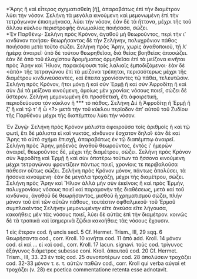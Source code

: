 *Ἄρης ἢ καὶ εἷτερος σχηματισθείη [ἢ], ἀπαραβάτως ἐπὶ τὴν διαμέτρον λύει τὴν νόσον. Σελήνη τὰ μεγάλα κινούμενη καὶ μεμονωμένη ἐπὶ τὴν τετράγωνον ἐπισημήνασα, λύει τὴν νόσον, ἐὰν δὲ τὰ ἥττονα, μέχρι τῆς τοῦ ἄλλου κύκλου περιστροφῆς ἀνωμαλίας ποιήσασα, σώζει.  
*Ἐν Παρθένῳ· Σελήνη πρὸς Κρόνον, ἀγαθοῦ μὴ θεωροῦντος, περὶ τὴν ι’ κινδύνον ποιήσει· θεωρήσαντος δὲ τὴν Σελήνην, πολυχρόνιον πάθος ποιήσασα μετὰ τοῦτο σώζει. Σελήνη πρὸς Ἄρην, χωρίς ἀγαθοποιοῦ, τῇ λ’ ἡμέρᾳ ἀναιρεῖ· ὑπὸ δὲ τούτου θεωρηθεῖσα, διὰ θείας βοηθείας ἀποσώζει. ἐὰν δὲ ἀπὸ τοῦ ἐλαχίστου δρομήματος ὁρμηθεῖσα ἐπὶ τὰ μείζονα κινῆται πρὸς Ἄρην καὶ Ἥλιον, παρακόψουσι ταῖς λαλιαῖς ἐμποδιζόμενοι· ἐὰν δὲ <ἀπὸ> τῆς τετραγώνου ἐπὶ τὰ μείζονα τρέπηται, περισσότερως μέχρι τῆς διαμέτρου κινδυνεύσαντες, καὶ ἔπειτα χρονίσαντες τῷ πάθει, τελευτῶσιν. Σελήνη πρὸς Κρόνον, ἢτοι μόνῃ ἢ καὶ σὺν Ἑρμῇ ἢ καὶ σὺν Ἀφροδίτῃ ἢ καὶ σὺν Διὶ τὰ μείζονα κινούμενη, ὁμοίως μὲν χρονίας νόσους ποιεῖ, σώζει δὲ ὕστερον. Σελήνη μεμονωμένη ἔτι προσθετική, ἔτι ἀφαιρετική, περιοδεύουσα τὸν κύκλον ἢ *** τὸ πάθος. Σελήνη Διὶ ἢ Ἀφροδίτῃ ἢ Ἑρμῇ ἢ ζ’ ἢ καὶ τῷ τ’ ἢ ὦ <?> μετὰ τὴν τοῦ κύκλου περίοδον ἀπ’ αὐτοῦ τοῦ Ζυδίου τῆς Παρθένου μέχρι τῆς διαπέμπτου λύει τὴν νόσον.  

Ἐν Ζυγῷ· Σελήνη πρὸς Κρόνον μάλιστα ἀφαιροῦσα τοῖς ἀριθμοῖς ἢ καὶ τῷ φωτί, ἔτι δὲ μάλιστα εἰ καὶ νυκτός, κίνδυνον ἔσχατον δηλοῖ· ἐὰν δὲ καὶ Ἄρης τὸ αὐτὸ σχήμα ἐπισχῇ, ἀπαραβάτως ἐν τῷ διαπέμπτῳ ἀναιρεῖ. Σελήνη πρὸς Ἄρην, μηδενὸς ἀγαθοῦ θεωροῦντος, ἐντός ἰ’ ἡμερῶν ἀναιρεῖ, θεωροῦντος δὲ, μέχρι τῆς διαμέτρου, σώζει. Σελήνη πρὸς Κρόνον σὺν Ἀφροδίτῃ καὶ Ἑρμῇ ἢ καὶ σὺν ὁποτέρω τούτων τὰ ἥσσονα κινούμενη μέχρι τετραγώνου φροντίζειν πάντως ποιεῖ, χρονίοις τε περιβαλοῦσα πάθεσιν οὕτως σώζει. Σελήνη πρὸς Κρόνον μόνον, πάντως ἀπολύσει, τὰ ἥσσονα κινούμενη· ἐὰν δὲ μεγάλα τροχάζῃ, μέχρι τῆς διαμέτρου, σώζει. Σελήνη πρὸς Ἄρην καὶ Ἥλιον ἀλλὰ μὴν σὺν ἐκείνοις ἢ καὶ πρὸς Ἑρμήν, πολυχρονίους νόσους ποιεῖ καὶ παραμονὴν τῆς διαθέσεως, μετὰ καὶ τοῦ κινδύνου, ἀγαθοῦ δὲ θεωρήσαντος, μισθοῦ ἢ χρηματισμοῦ σώζει, πλὴν μόνον τοῦ ἐπὶ τῶν αὐτῶν πάθους, τουτέστιν ὀφθαλμικοῦ· τοῦ Ἑρμοῦ συμπλακέντος Σελήνην μεμονωμένην εἴτε ἀνεύσα εἴτε λήγουσα, κακοήθεις μὲν τὰς νόσους ποιεῖ, λύει δὲ αὐτὰς ἐπὶ τὴν διαμέτρον. κοινῶς δὲ τὰ τροπικά καὶ ἰσημερινὰ ζῷδια κακοήθεις τὰς νόσους ἔχουσιν.

1 εἰς ἕτερον cod. ἢ uncis secl.  5 Cf. Hermet. Trism., III, 29 sqq.  6 θεωρήσαντα cod., corr. Kroll. 10 κινῆται cod. 11 ἀπὸ add. Kroll. 14 μόνον cod. εἰ καὶ ... εἰ καὶ cod., corr. Kroll. 17 lacun. signavi. τοὺς cod. τρίγυνος ἑξάγυνος διάμετρος subesse coni. Kroll. ἀπαυτοῦ cod. 20 Cf. Hermet. Trism., III, 33. 23 ἐν τοῖς cod. 25 συνοποτέρων cod. 28 ἀπολύσειν τροχάζει cod. 32-33 μόνον τ. ε. τ. αὐτῶν παθῶν cod., corr. Kroll qui verba αὐγαί et τροχάζει (v. 28) ex poetica commentatione retenta esse adnotavit.